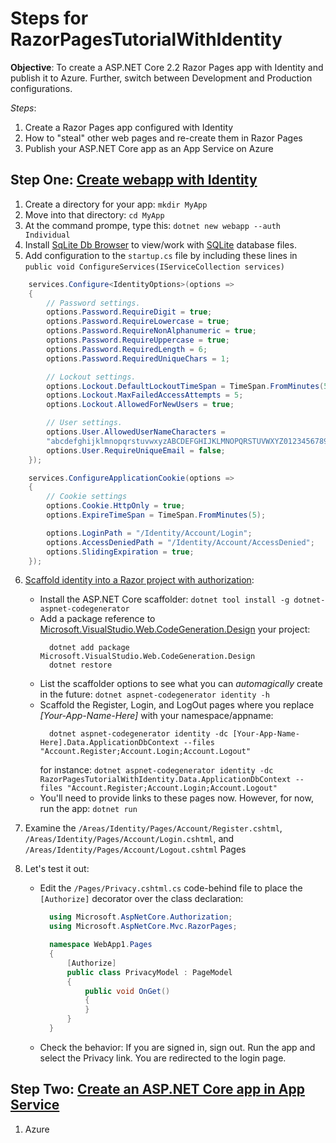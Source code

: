 # Steps for __RazorPagesTutorialWithIdentity__

**Objective**: To create a ASP.NET Core 2.2 Razor Pages app with Identity and publish it to Azure.  Further, switch between Development and Production configurations.

*Steps*:
1. Create a Razor Pages app configured with Identity
2. How to "steal" other web pages and re-create them in Razor Pages
3. Publish your ASP.NET Core app as an App Service on Azure

## Step One: [Create webapp with Identity](https://docs.microsoft.com/en-us/aspnet/core/security/authentication/identity?view=aspnetcore-2.2&tabs=netcore-cli)

1. Create a directory for your app: `mkdir MyApp`
2. Move into that directory: `cd MyApp`
3. At the command prompe, type this: `dotnet new webapp --auth Individual`
4. Install [SqLite Db Browser](https://sqlitebrowser.org/dl/) to view/work with [SQLite](https://sqlite.org/index.html) database files.
5. Add configuration to the `startup.cs` file by including these lines in `public void ConfigureServices(IServiceCollection services)`

```C#
    services.Configure<IdentityOptions>(options =>
    {
        // Password settings.
        options.Password.RequireDigit = true;
        options.Password.RequireLowercase = true;
        options.Password.RequireNonAlphanumeric = true;
        options.Password.RequireUppercase = true;
        options.Password.RequiredLength = 6;
        options.Password.RequiredUniqueChars = 1;

        // Lockout settings.
        options.Lockout.DefaultLockoutTimeSpan = TimeSpan.FromMinutes(5);
        options.Lockout.MaxFailedAccessAttempts = 5;
        options.Lockout.AllowedForNewUsers = true;

        // User settings.
        options.User.AllowedUserNameCharacters =
        "abcdefghijklmnopqrstuvwxyzABCDEFGHIJKLMNOPQRSTUVWXYZ0123456789-._@+";
        options.User.RequireUniqueEmail = false;
    });

    services.ConfigureApplicationCookie(options =>
    {
        // Cookie settings
        options.Cookie.HttpOnly = true;
        options.ExpireTimeSpan = TimeSpan.FromMinutes(5);

        options.LoginPath = "/Identity/Account/Login";
        options.AccessDeniedPath = "/Identity/Account/AccessDenied";
        options.SlidingExpiration = true;
    });
```

6. [Scaffold identity into a Razor project with authorization](https://docs.microsoft.com/en-us/aspnet/core/security/authentication/scaffold-identity?view=aspnetcore-2.2&tabs=netcore-cli#scaffold-identity-into-a-razor-project-with-authorization):
    * Install the ASP.NET Core scaffolder: `dotnet tool install -g dotnet-aspnet-codegenerator`
    * Add a package reference to [Microsoft.VisualStudio.Web.CodeGeneration.Design](https://www.nuget.org/packages/Microsoft.VisualStudio.Web.CodeGeneration.Design/) your project:
      ```
        dotnet add package Microsoft.VisualStudio.Web.CodeGeneration.Design
        dotnet restore
      ```
    * List the scaffolder options to see what you can *automagically* create in the future: `dotnet aspnet-codegenerator identity -h`
    * Scaffold the Register, Login, and LogOut pages where you replace *[Your-App-Name-Here]* with your namespace/appname:
      ```
        dotnet aspnet-codegenerator identity -dc [Your-App-Name-Here].Data.ApplicationDbContext --files "Account.Register;Account.Login;Account.Logout"
      ```
      for instance: `dotnet aspnet-codegenerator identity -dc RazorPagesTutorialWithIdentity.Data.ApplicationDbContext --files "Account.Register;Account.Login;Account.Logout"`
    * You'll need to provide links to these pages now.  However, for now, run the app: `dotnet run`

7. Examine the `/Areas/Identity/Pages/Account/Register.cshtml`, `/Areas/Identity/Pages/Account/Login.cshtml`, and `/Areas/Identity/Pages/Account/Logout.cshtml` Pages
8. Let's test it out:
    * Edit the `/Pages/Privacy.cshtml.cs` code-behind file to place the `[Authorize]` decorator over the class declaration:
      ```C#
        using Microsoft.AspNetCore.Authorization;
        using Microsoft.AspNetCore.Mvc.RazorPages;

        namespace WebApp1.Pages
        {
            [Authorize]
            public class PrivacyModel : PageModel
            {
                public void OnGet()
                {
                }
            }
        }
      ```
    * Check the behavior: If you are signed in, sign out. Run the app and select the Privacy link. You are redirected to the login page.

## Step Two: [Create an ASP.NET Core app in App Service](https://docs.microsoft.com/en-us/azure/app-service/containers/quickstart-dotnetcore)

1. Azure